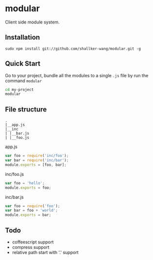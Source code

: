 modular
==========

Client side module system.

## Installation
```
sudo npm install git://github.com/shallker-wang/modular.git -g
```

## Quick Start
Go to your project, bundle all the modules to a single `.js` file by run the command `modular`
```bash
cd my-project
modular
```

## File structure
```
.
|__app.js
|__inc
| |__bar.js
| |__foo.js
```

app.js
```javascript
var foo = require('inc/foo');
var bar = require('inc/bar');
module.exports = [foo, bar];
```

inc/foo.js
```javascript
var foo = 'hello';
module.exports = foo;
```

inc/bar.js
```javascript
var foo = require('foo');
var bar = foo + 'world';
module.exports = bar;
```

## Todo
- coffeescript support
- compress support
- relative path start with '.' support
